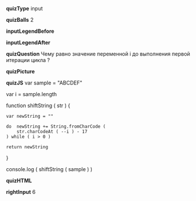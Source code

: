 ____quizType____
input

____quizBalls____
2

____inputLegendBefore____


____inputLegendAfter____


____quizQuestion____
Чему равно значение переменной  i  до выполнения первой итерации цикла ?


____quizPicture____


____quizJS____
var sample = "ABCDEF"

var i = sample.length

function shiftString ( str ) {

    var newString = ""

    do  newString += String.fromCharCode (
        str.charCodeAt ( --i ) - 17
    ) while ( i > 0 )

    return newString
}

console.log (
    shiftString ( sample )
)


____quizHTML____


____rightInput____
6
